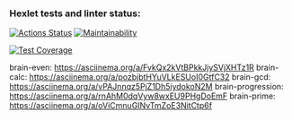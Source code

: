 ### Hexlet tests and linter status:
[![Actions Status](https://github.com/volkoluck74/frontend-project-44/actions/workflows/hexlet-check.yml/badge.svg)](https://github.com/volkoluck74/frontend-project-44/actions)
[![Maintainability](https://api.codeclimate.com/v1/badges/90951524e338cb9fe662/maintainability)](https://codeclimate.com/github/volkoluck74/frontend-project-44/maintainability)

[![Test Coverage](https://api.codeclimate.com/v1/badges/90951524e338cb9fe662/test_coverage)](https://codeclimate.com/github/volkoluck74/frontend-project-44/test_coverage)

brain-even:  https://asciinema.org/a/FvkQx2kVtBPkkJjySVjXHTz1R
brain-calc: https://asciinema.org/a/pozbjbtHYuVLkESUoI0GtfC32
brain-gcd: https://asciinema.org/a/vPAJnnqz5PjZ1Dh5iydokoN2M
brain-progression: https://asciinema.org/a/rnAhM0dqVyw8wxEU9PHgDoEmF
brain-prime: https://asciinema.org/a/oViCmnuGINvTmZoE3NitCtp6f

